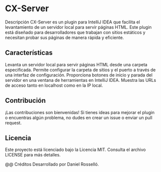 # CX-Server
Descripción
CX-Server es un plugin para IntelliJ IDEA que facilita el levantamiento de un servidor local para servir páginas HTML. Este plugin está diseñado para desarrolladores que trabajan con sitios estáticos y necesitan probar sus páginas de manera rápida y eficiente.

## Características
Levanta un servidor local para servir páginas HTML desde una carpeta especificada.
Permite configurar la carpeta de sitios y el puerto a través de una interfaz de configuración.
Proporciona botones de inicio y parada del servidor en una ventana de herramientas en IntelliJ IDEA.
Muestra las URLs de acceso tanto en localhost como en la IP local.

## Contribución
¡Las contribuciones son bienvenidas! Si tienes ideas para mejorar el plugin o encuentras algún problema, no dudes en crear un issue o enviar un pull request.

## Licencia
Este proyecto está licenciado bajo la Licencia MIT. Consulta el archivo LICENSE para más detalles.

@@ Créditos
Desarrollado por Daniel Rosselló.
